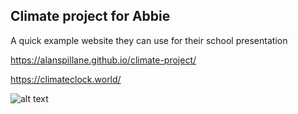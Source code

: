 ## Climate project for Abbie

<p>
  A quick example website they can use for their school presentation 
</p>

https://alanspillane.github.io/climate-project/ <br/>

https://climateclock.world/

![alt text](https://github.com/AlanSpillane/climate-project/blob/master/site.png)
